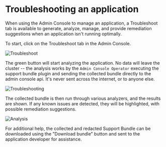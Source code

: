 # Troubleshooting an application

When using the Admin Console to manage an application, a Troubleshoot tab is available to generate, analyze, manage, and provide remediation suggestions when an application isn't running optimally.

To start, click on the Troubleshoot tab in the Admin Console.

![Troubleshoot](/images/troubleshoot.png)

The green button will start analyzing the application.
No data will leave the cluster -- the analysis works by the `Admin Console Operator` executing the support bundle plugin and sending the collected bundle directly to the admin console api.
It's never sent across the internet, or to anyone else.

![Troubleshooting](/images/troubleshooting.png)

The collected bundle is then run through various analyzers, and the results are shown.
If any known issues are detected, they will be highlighted, with possible remediation suggestions.

![Analysis](/images/analysis.png)

For additional help, the collected and redacted Support Bundle can be downloaded using the "Download bundle" button and sent to the application developer for assistance.
